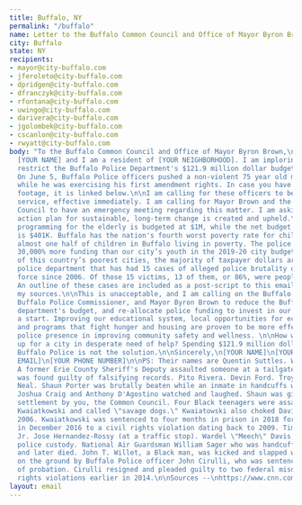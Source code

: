 ```yaml
---
title: Buffalo, NY
permalink: "/buffalo"
name: Letter to the Buffalo Common Council and Office of Mayor Byron Brown
city: Buffalo
state: NY
recipients:
- mayor@city-buffalo.com
- jferoleto@city-buffalo.com
- dpridgen@city-buffalo.com
- dfranczyk@city-buffalo.com
- rfontana@city-buffalo.com
- uwingo@city-buffalo.com
- darivera@city-buffalo.com
- jgolombek@city-buffalo.com
- cscanlon@city-buffalo.com
- rwyatt@city-buffalo.com
body: "To the Buffalo Common Council and Office of Mayor Byron Brown,\n\nMy name is
  [YOUR NAME] and I am a resident of [YOUR NEIGHBORHOOD]. I am imploring you to meaningfully
  restrict the Buffalo Police Department's $121.9 million dollar budget immediately.
  On June 5, Buffalo Police officers pushed a non-violent 75 year old man to the ground
  while he was exercising his first amendment rights. In case you have not seen the
  footage, it is linked below.\n\nI am calling for these officers to be removed from
  service, effective immediately. I am calling for Mayor Brown and the Buffalo Common
  Council to have an emergency meeting regarding this matter. I am asking that an
  action plan for sustainable, long-term change is created and upheld.\n\nRecreational
  programming for the elderly is budgeted at $1M, while the net budget for youth programs
  is $401K. Buffalo has the nation's fourth worst poverty rate for children, with
  almost one half of children in Buffalo living in poverty. The police were allocated
  30,000% more funding than our city’s youth in the 2019-20 city budget.\n\nIn one
  of this country’s poorest cities, the majority of taxpayer dollars are funding a
  police department that has had 15 cases of alleged police brutality or excessive
  force since 2006. Of those 15 victims, 13 of them, or 86%, were people of color.
  An outline of these cases are included as a post-script to this email, alongside
  my sources.\n\nThis is unacceptable, and I am calling on the Buffalo Common Council,
  Buffalo Police Commissioner, and Mayor Byron Brown to reduce the Buffalo Police
  department's budget, and re-allocate police funding to invest in our community--as
  a start. Improving our educational system, local opportunities for economic growth,
  and programs that fight hunger and housing are proven to be more effective than
  police presence in improving community safety and wellness. \n\nHow will you show
  up for a city in desperate need of help? Spending $121.9 million dollars on the
  Buffalo Police is not the solution.\n\nSincerely,\n[YOUR NAME]\n[YOUR ADDRESS]\n[YOUR
  EMAIL]\n[YOUR PHONE NUMBER]\n\nPS: Their names are Quentin Suttles. Wilson Morales.
  A former Erie County Sheriff's Deputy assaulted someone at a tailgate party and
  was found guilty of falsifying records. Pito Rivera. Devin Ford. Troy Hodge. Marcus
  Neal. Shaun Porter was brutally beaten while an inmate in handcuffs while officers
  Joshua Craig and Anthony D'Agostino watched and laughed. Shaun was given a $300,000
  settlement by you, the Common Council. Four Black teenagers were assaulted by Gregory
  Kwaiatkowski and called \"savage dogs.\" Kwaiatowski also choked David N. Mack in
  2006. Kwaiatkowski was sentenced to four months in prison in 2018 for pleading guilty
  in December 2016 to a civil rights violation dating back to 2009. Timothy Stanton,
  Jr. Jose Hernandez-Rossy (at a traffic stop). Wardel \"Meech\" Davis, who died in
  police custody. National Air Guardsman William Sager who was handcuffed while unconscious
  and later died. John T. Willet, a Black man, was kicked and slapped while handcuffed
  on the ground by Buffalo Police officer John Cirulli, who was sentenced to a year
  of probation. Cirulli resigned and pleaded guilty to two federal misdemeanor civil
  rights violations earlier in 2014.\n\nSources --\nhttps://www.cnn.com/2020/06/05/us/buffalo-police-suspension-shoving-man-trnd/index.html\nhttps://www.bizjournals.com/buffalo/news/2019/01/15/buffalo-posts-the-nations-fourth-worst-poverty.html\nhttps://buffalonews.com/2020/01/01/lagging-in-2020-buffalo-needs-to-close-gaps-to-prosper-by-2030/\nhttps://www.wkbw.com/news/i-team/15-cases-of-alleged-police-brutality-excessive-force-in-wny-since-2006\nhttps://www.joincampaignzero.org/"
layout: email
---
```


